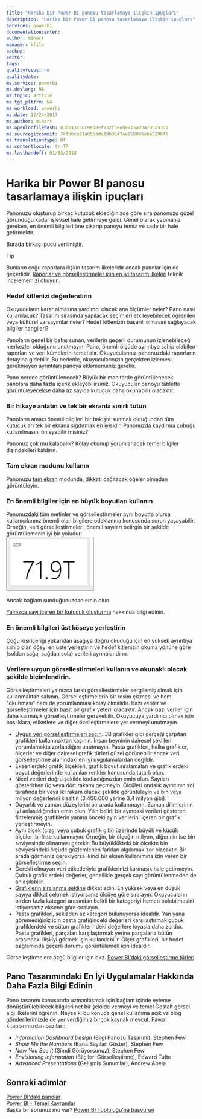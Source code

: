 ```yaml
---
title: "Harika bir Power BI panosu tasarlamaya ilişkin ipuçları"
description: "Harika bir Power BI panosu tasarlamaya ilişkin ipuçları"
services: powerbi
documentationcenter: 
author: mihart
manager: kfile
backup: 
editor: 
tags: 
qualityfocus: no
qualitydate: 
ms.service: powerbi
ms.devlang: NA
ms.topic: article
ms.tgt_pltfrm: NA
ms.workload: powerbi
ms.date: 12/24/2017
ms.author: mihart
ms.openlocfilehash: 83b813ccdc9ed0ef232f5eede715ad3a795253d0
ms.sourcegitcommit: 74fbbca81a056dda19b3647ae058005aba5296f5
ms.translationtype: HT
ms.contentlocale: tr-TR
ms.lasthandoff: 01/03/2018
---
```

# <a name="tips-for-designing-a-great-power-bi-dashboard"></a>Harika bir Power BI panosu tasarlamaya ilişkin ipuçları
Panonuzu oluşturup birkaç kutucuk eklediğinizde göre sıra panonuzu güzel göründüğü kadar işlevsel hale getirmeye geldi. Genel olarak yapmanız gereken, en önemli bilgileri öne çıkarıp panoyu temiz ve sade bir hale getirmektir.

Burada birkaç ipucu verilmiştir.

> [!TIP]
> Bunların çoğu raporlara ilişkin tasarım ilkeleridir ancak panolar için de geçerlidir.  [Raporlar ve görselleştirmeler için en iyi tasarım ilkeleri](power-bi-visualization-best-practices.md) teknik incelememizi okuyun.
> 
> 

### <a name="consider-your-audience"></a>Hedef kitlenizi değerlendirin
Okuyucuların karar almasına yardımcı olacak ana ölçümler neler? Pano nasıl kullanılacak? Tasarım sırasında yapılacak seçimleri etkileyebilecek öğrenilen veya kültürel varsayımlar neler? Hedef kitlenizin başarılı olmasını sağlayacak bilgiler hangileri?

Panoların genel bir bakış sunan, verilerin geçerli durumunun izlenebileceği merkezler olduğunu unutmayın. Pano, önemli ölçüde ayrıntıya sahip olabilen raporları ve veri kümelerini temel alır. Okuyucularınız panonuzdaki raporların detayına gidebilir. Bu nedenle, okuyucularınızın gerçekten izlemesi gerekmeyen ayrıntıları panoya eklememeniz gerekir.

Pano nerede görüntülenecek? Büyük bir monitörde görüntülenecek panolara daha fazla içerik ekleyebilirsiniz. Okuyucular panoyu tablette görüntüleyecekse daha az sayıda kutucuk daha okunabilir olacaktır.

### <a name="tell-a-story-and-keep-it-to-one-screen"></a>Bir hikaye anlatın ve tek bir ekranla sınırlı tutun
Panoların amacı önemli bilgileri bir bakışta sunmak olduğundan tüm kutucukları tek bir ekrana sığdırmak en iyisidir. Panonuzda kaydırma çubuğu kullanılmasını önleyebilir misiniz?

Panonuz çok mu kalabalık?  Kolay okunup yorumlanacak temel bilgiler dışındakileri kaldırın.

### <a name="make-use-of-full-screen-mode"></a>Tam ekran modunu kullanın
Panonuzu [tam ekran](service-fullscreen-mode.md) modunda, dikkati dağıtacak öğeler olmadan görüntüleyin.

### <a name="make-the-most-important-information-biggest"></a>En önemli bilgiler için en büyük boyutları kullanın
Panonuzdaki tüm metinler ve görselleştirmeler aynı boyutta olursa kullanıcılarınız önemli olan bilgilere odaklanma konusunda sorun yaşayabilir. Örneğin, kart görselleştirmeleri, önemli sayıları belirgin bir şekilde görüntülemenin iyi bir yoludur:  
![](media/service-dashboards-design-tips/pbi_card.png)

Ancak bağlam sunduğunuzdan emin olun.  

[Yalnızca sayı içeren bir kutucuk oluşturma](power-bi-visualization-card.md) hakkında bilgi edinin.

### <a name="put-the-most-important-information-in-the-upper-corner"></a>En önemli bilgileri üst köşeye yerleştirin
Çoğu kişi içeriği yukarıdan aşağıya doğru okuduğu için en yüksek ayrıntıya sahip olan öğeyi en üste yerleştirin ve hedef kitlenizin okuma yönüne göre (soldan sağa, sağdan sola) verileri ayrıntılandırın.

### <a name="use-the-right-visualization-for-the-data-and-format-it-for-easy-reading"></a>Verilere uygun görselleştirmeleri kullanın ve okunaklı olacak şekilde biçimlendirin.
Görselleştirmeleri yalnızca farklı görselleştirmeler sergilemiş olmak için kullanmaktan sakının.  Görselleştirmelerin bir resim çizmesi ve hem "okunması" hem de yorumlanması kolay olmalıdır.  Bazı veriler ve görselleştirmeler için basit bir grafik yeterli olacaktır. Ancak bazı veriler için daha karmaşık görselleştirmeler gerekebilir. Okuyucuya yardımcı olmak için başlıklara, etiketlere ve diğer özelleştirmelere yer vermeyi unutmayın.  

* [Uygun veri görselleştirmeleri seçin](http://blogs.msdn.com/b/microsoft_business_intelligence1/archive/2012/10/08/best-practices-in-data-visualization.aspx). 3B grafikler gibi gerçeği çarpıtan grafikleri kullanmaktan kaçının. İnsan beyninin dairesel şekilleri yorumlamakta zorlandığını unutmayın. Pasta grafikleri, halka grafikler, ölçerler ve diğer dairesel grafik türleri güzel görünebilir ancak veri görselleştirme alanındaki en iyi uygulamalardan değildir.
* Eksenlerdeki grafik ölçekleri, grafik boyut sıralamaları ve grafiklerdeki boyut değerlerinde kullanılan renkler konusunda tutarlı olun.
* Nicel verileri doğru şekilde kodladığınızdan emin olun. Sayıları gösterirken üç veya dört rakamı geçmeyin. Ölçüleri ondalık ayırıcının sol tarafında bir veya iki rakam olacak şekilde görüntüleyin ve bin veya milyon değerlerini kısaltın (3.400.000 yerine 3,4 milyon gibi).
* Duyarlık ve zaman düzeylerini bir arada kullanmayın. Zaman dilimlerinin iyi anlaşıldığından emin olun.  Yılın belirli bir ayındaki verileri gösteren filtrelenmiş grafiklerin yanına önceki ayın verilerini içeren bir grafik yerleştirmeyin.
* Aynı ölçek (çizgi veya çubuk grafik gibi) üzerinde büyük ve küçük ölçüleri birlikte kullanmayın.  Örneğin, bir ölçeğin milyon, diğerinin ise bin seviyesinde olmaması gerekir.  Bu büyüklükteki bir ölçekte bin seviyesindeki ölçüde gözlemlenen farkları algılamak zor olacaktır.  Bir arada görmeniz gerekiyorsa ikinci bir eksen kullanımına izin veren bir görselleştirme seçin.
* Gerekli olmayan veri etiketleriyle grafiklerinizi karmaşık hale getirmeyin. Çubuk grafiklerdeki değerler, genellikle gerçek sayı görüntülenmeden de anlaşılabilir.
* [Grafiklerin sıralanma şekline](power-bi-report-change-sort.md) dikkat edin.  En yüksek veya en düşük sayıya dikkat çekmek istiyorsanız ölçüye göre sıralayın.  Okuyucuların birden fazla kategori arasından belirli bir kategoriyi hemen bulabilmesini istiyorsanız eksene göre sıralayın.  
* Pasta grafikleri, sekizden az kategori bulunuyorsa idealdir. Yan yana göremediğiniz için pasta grafiğindeki değerleri karşılaştırmak çubuk grafiklerdeki ve sütun grafiklerindeki değerlere kıyasla daha zordur. Pasta grafikleri, parçaları karşılaştırmak yerine parçalarla bütün arasındaki ilişkiyi görmek için kullanılabilir. Ölçer grafikleri, bir hedef bağlamında geçerli durumu görüntülemek için idealdir.

Görselleştirmelere özgü bilgiler için bkz. [Power BI'daki görselleştirme türleri](power-bi-visualization-types-for-reports-and-q-and-a.md).  

## <a name="learning-more-about-best-practice-dashboard-design"></a>Pano Tasarımındaki En İyi Uygulamalar Hakkında Daha Fazla Bilgi Edinin
Pano tasarımı konusunda uzmanlaşmak için bağlam içinde eyleme dönüştürülebilecek bilgileri net bir şekilde vermeyi ve temel Gestalt görsel algı ilkelerini öğrenin. Neyse ki bu konuda genel kullanıma açık ve blog gönderilerimizde de yer verdiğimiz birçok kaynak mevcut. Favori kitaplarımızdan bazıları:

* *Information Dashboard Design* (Bilgi Panosu Tasarımı), Stephen Few  
* *Show Me the Numbers* (Bana Sayıları Göster), Stephen Few  
* *Now You See It* (Şimdi Görüyorsunuz), Stephen Few  
* *Envisioning Information* (Bilgileri Görselleştirme), Edward Tufte  
* *Advanced Presentations* (Gelişmiş Sunumlar), Andrew Abela   

## <a name="next-steps"></a>Sonraki adımlar
[Power BI'daki panolar](service-dashboards.md)  
[Power BI - Temel Kavramlar](service-basic-concepts.md)  
Başka bir sorunuz mu var? [Power BI Topluluğu'na başvurun](http://community.powerbi.com/)

